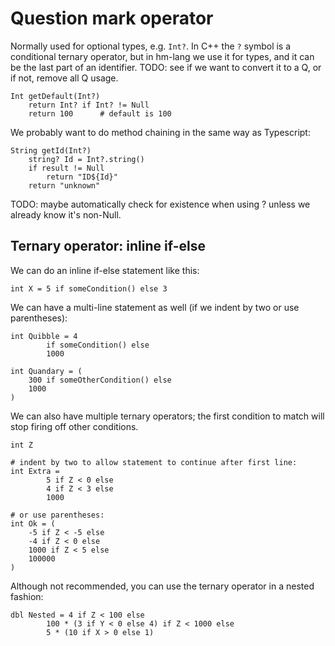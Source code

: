 # Question mark operator

Normally used for optional types, e.g. `Int?`.  In C++ the `?` symbol is a conditional ternary operator,
but in hm-lang we use it for types, and it can be the last part of an identifier.
TODO: see if we want to convert it to a Q, or if not, remove all Q usage.

```
Int getDefault(Int?)
    return Int? if Int? != Null
    return 100      # default is 100
```

We probably want to do method chaining in the same way as Typescript:

```
String getId(Int?)
    string? Id = Int?.string()
    if result != Null
        return "ID${Id}"
    return "unknown"
```

TODO: maybe automatically check for existence when using ? unless we already know it's non-Null.


## Ternary operator: inline if-else

We can do an inline if-else statement like this:

```
int X = 5 if someCondition() else 3
```

We can have a multi-line statement as well (if we indent by two or use parentheses):

```
int Quibble = 4
        if someCondition() else
        1000

int Quandary = (
    300 if someOtherCondition() else
    1000
)
```

We can also have multiple ternary operators; the first condition to match will
stop firing off other conditions.

```
int Z

# indent by two to allow statement to continue after first line:
int Extra =
        5 if Z < 0 else
        4 if Z < 3 else
        1000

# or use parentheses:
int Ok = (
    -5 if Z < -5 else
    -4 if Z < 0 else
    1000 if Z < 5 else
    100000
)
```

Although not recommended, you can use the ternary operator in a nested fashion:

```
dbl Nested = 4 if Z < 100 else
        100 * (3 if Y < 0 else 4) if Z < 1000 else
        5 * (10 if X > 0 else 1)
```
